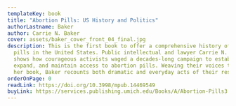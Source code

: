 ```yaml
---
templateKey: book
title: "Abortion Pills: US History and Politics"
authorLastname: Baker
author: Carrie N. Baker
cover: assets/baker_cover_front_04_final.jpg
description: This is the first book to offer a comprehensive history of abortion
  pills in the United States. Public intellectual and lawyer Carrie N. Baker
  shows how courageous activists waged a decades-long campaign to establish,
  expand, and maintain access to abortion pills. Weaving their voices throughout
  her book, Baker recounts both dramatic and everyday acts of their resistance.
orderOnPage: 0
readLink: https://doi.org/10.3998/mpub.14469549
buyLink: https://services.publishing.umich.edu/Books/A/Abortion-Pills3
---
```


